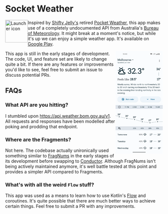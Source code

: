 # Socket Weather

<img src="app/src/main/res/mipmap-xxxhdpi/ic_launcher_round.png" title="Launcher icon" align="left" width="72" height="72">

Inspired by [Shifty Jelly's](https://blog.shiftyjelly.com/) retired
[Pocket Weather](https://blog.shiftyjelly.com/2018/08/31/everything-that-begins-must-also-end/), this app makes use of
a completely undocumented API from Australia's [Bureau of Meteorology](https://weather.bom.gov.au). It might break
at a moment's notice, but while it's up we can enjoy a simple weather app. It's available on [Google Play](https://play.google.com/store/apps/details?id=codes.chrishorner.socketweather).

<img src="app/src/main/play/listings/en-AU/graphics/phone-screenshots/1.png" width="30%" align="right">

This app is still in the early stages of development. The code, UI, and feature set are likely to change quite a bit. If there are any features or improvements you'd like to see, feel free to submit an issue to discuss potential PRs.

## FAQs

### What API are you hitting?

I stumbled upon https://api.weather.bom.gov.au/v1. All requests and responses have been modelled after poking and prodding that endpoint.

### Where are the Fragments?

Not here. The codebase actually unironically used something similar to [FragNums](https://github.com/pyricau/fragnums) in the early stages of its development before swapping to [Conductor](https://github.com/bluelinelabs/Conductor). Although FragNums isn't being actively maintained anymore, it's well battle tested at this point and provides a simpler API compared to Fragments.

### What's with all the weird `Flow` stuff?

This app was used as a means to learn how to use Kotlin's [Flow](https://kotlinlang.org/docs/reference/coroutines/flow.html) and coroutines. It's quite possible that there are much better ways to achieve certain things. Feel free to submit a PR with any improvements.
